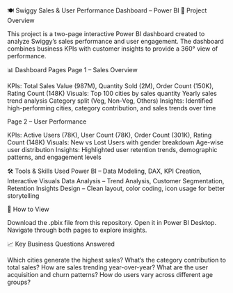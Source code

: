 🍽 Swiggy Sales & User Performance Dashboard – Power BI
📌 Project Overview

This project is a two-page interactive Power BI dashboard created to analyze Swiggy’s sales performance and user engagement. The dashboard combines business KPIs with customer insights to provide a 360° view of performance.

📊 Dashboard Pages
Page 1 – Sales Overview

KPIs: Total Sales Value (987M), Quantity Sold (2M), Order Count (150K), Rating Count (148K)
Visuals:
Top 100 cities by sales quantity
Yearly sales trend analysis
Category split (Veg, Non-Veg, Others)
Insights: Identified high-performing cities, category contribution, and sales trends over time

Page 2 – User Performance

KPIs: Active Users (78K), User Count (78K), Order Count (301K), Rating Count (148K)
Visuals:
New vs Lost Users with gender breakdown
Age-wise user distribution
Insights: Highlighted user retention trends, demographic patterns, and engagement levels

🛠 Tools & Skills Used
Power BI – Data Modeling, DAX, KPI Creation, Interactive Visuals
Data Analysis – Trend Analysis, Customer Segmentation, Retention Insights
Design – Clean layout, color coding, icon usage for better storytelling

🚀 How to View

Download the .pbix file from this repository.
Open it in Power BI Desktop.
Navigate through both pages to explore insights.

📈 Key Business Questions Answered

Which cities generate the highest sales?
What’s the category contribution to total sales?
How are sales trending year-over-year?
What are the user acquisition and churn patterns?
How do users vary across different age groups?
